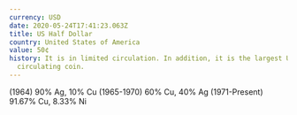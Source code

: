 ```yaml
---
currency: USD
date: 2020-05-24T17:41:23.063Z
title: US Half Dollar
country: United States of America
value: 50¢
history: It is in limited circulation. In addition, it is the largest US
  circulating coin.
---
```

(1964) 90% Ag, 10% Cu (1965-1970) 60% Cu, 40% Ag (1971-Present) 91.67% Cu, 8.33% Ni